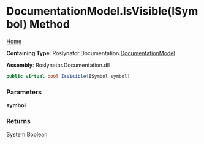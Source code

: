 <a name="_top"></a>

# DocumentationModel\.IsVisible\(ISymbol\) Method

[Home](../../../../README.md#_top)

**Containing Type**: Roslynator\.Documentation\.[DocumentationModel](../README.md#_top)

**Assembly**: Roslynator\.Documentation\.dll

```csharp
public virtual bool IsVisible(ISymbol symbol)
```

### Parameters

**symbol**

### Returns

System\.[Boolean](https://docs.microsoft.com/en-us/dotnet/api/system.boolean)

